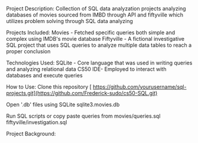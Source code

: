 Project Description:
  Collection of SQL data analyzation projects analyzing databases of movies sourced from IMBD through API and fiftyville which utilizes problem solving through SQL data analyzing

  
Projects Included:
  Movies - Fetched specific queries both simple and complex using IMDB's movie database
  Fiftyville - A fictional investigative SQL project that uses SQL queries to analyze multiple data tables to reach a proper conclusion


Technologies Used:
  SQLite - Core language that was used in writing queries and analyzing relational data
  CS50 IDE- Employed to interact with databases and execute queries


How to Use:
  Clone this repository
   [ https://github.com/yourusername/sql-projects.git](https://github.com/Frederick-sudo/cs50-SQL.git)

  Open '.db' files using SQLite
    sqlite3.movies.db

  Run SQL scripts or copy paste queries from
    movies/queries.sql
    fiftyville/investigation.sql
    

Project Background:
